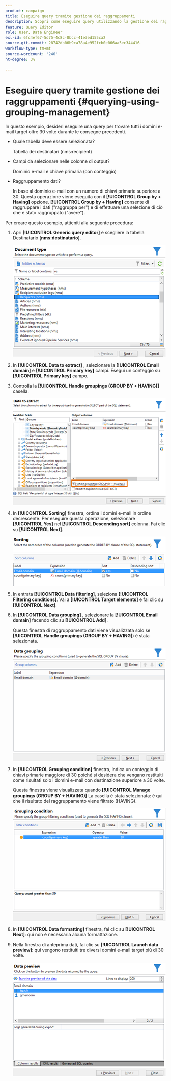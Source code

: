 ```yaml
---
product: campaign
title: Eseguire query tramite gestione dei raggruppamenti
description: Scopri come eseguire query utilizzando la gestione dei raggruppamenti
feature: Query Editor
role: User, Data Engineer
exl-id: 6fc4ef67-5d75-4c8c-8bcc-41e3ed155ca2
source-git-commit: 28742db06b9ca78a4e952fcb0e066aa5ec344416
workflow-type: tm+mt
source-wordcount: '246'
ht-degree: 3%

---
```


# Eseguire query tramite gestione dei raggruppamenti {#querying-using-grouping-management}



In questo esempio, desideri eseguire una query per trovare tutti i domini e-mail target oltre 30 volte durante le consegne precedenti.

* Quale tabella deve essere selezionata?

  Tabella dei destinatari (nms:recipient)

* Campi da selezionare nelle colonne di output?

  Dominio e-mail e chiave primaria (con conteggio)

* Raggruppamento dati?

  In base al dominio e-mail con un numero di chiavi primarie superiore a 30. Questa operazione viene eseguita con il **[!UICONTROL Group by + Having]** opzione. **[!UICONTROL Group by + Having]** consente di raggruppare i dati (&quot;raggruppa per&quot;) e di effettuare una selezione di ciò che è stato raggruppato (&quot;avere&quot;).

Per creare questo esempio, attieniti alla seguente procedura:

1. Apri **[!UICONTROL Generic query editor]** e scegliere la tabella Destinatario (**nms:destinatario**).

   ![](assets/query_editor_02.png)

1. In **[!UICONTROL Data to extract]** , selezionare la **[!UICONTROL Email domain]** e **[!UICONTROL Primary key]** campi. Esegui un conteggio su **[!UICONTROL Primary key]** campo.

1. Controlla la **[!UICONTROL Handle groupings (GROUP BY + HAVING)]** casella.

   ![](assets/query_editor_nveau_29.png)

1. In **[!UICONTROL Sorting]** finestra, ordina i domini e-mail in ordine decrescente. Per eseguire questa operazione, selezionare **[!UICONTROL Yes]** nel **[!UICONTROL Descending sort]** colonna. Fai clic su **[!UICONTROL Next]**.

   ![](assets/query_editor_nveau_70.png)

1. In entrata **[!UICONTROL Data filtering]**, seleziona **[!UICONTROL Filtering conditions]**. Vai a **[!UICONTROL Target elements]** e fai clic su **[!UICONTROL Next]**.
1. In **[!UICONTROL Data grouping]** , selezionare la **[!UICONTROL Email domain]** facendo clic su **[!UICONTROL Add]**.

   Questa finestra di raggruppamento dati viene visualizzata solo se **[!UICONTROL Handle groupings (GROUP BY + HAVING]**) è stata selezionata.

   ![](assets/query_editor_blocklist_04.png)

1. In **[!UICONTROL Grouping condition]** finestra, indica un conteggio di chiavi primarie maggiore di 30 poiché si desidera che vengano restituiti come risultati solo i domini e-mail con destinazione superiore a 30 volte.

   Questa finestra viene visualizzata quando **[!UICONTROL Manage groupings (GROUP BY + HAVING)]** La casella è stata selezionata: è qui che il risultato del raggruppamento viene filtrato (HAVING).

   ![](assets/query_editor_blocklist_05.png)

1. In **[!UICONTROL Data formatting]** finestra, fai clic su **[!UICONTROL Next]**: qui non è necessaria alcuna formattazione.
1. Nella finestra di anteprima dati, fai clic su **[!UICONTROL Launch data preview]**: qui vengono restituiti tre diversi domini e-mail target più di 30 volte.

   ![](assets/query_editor_blocklist_06.png)
